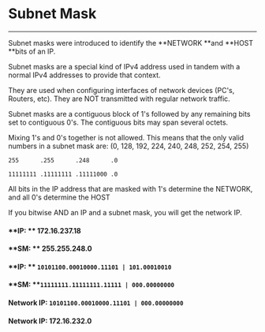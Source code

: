# Subnet Mask

---

Subnet masks were introduced to identify the **NETWORK **and **HOST **bits of an IP.

Subnet masks are a special kind of IPv4 address used in tandem with a normal IPv4 addresses to provide that context.

They are used when configuring interfaces of network devices \(PC's, Routers, etc\). They are NOT transmitted with regular network traffic.

Subnet masks are a contiguous block of 1's followed by any remaining bits set to contiguous 0's. The contiguous bits may span several octets.

Mixing 1's and 0's together is not allowed. This means that the only valid numbers in a subnet mask are: \(0, 128, 192, 224, 240, 248, 252, 254, 255\)

`255      .255      .248      .0`

`11111111 .11111111 .11111000 .0`

All bits in the IP address that are masked with 1's determine the NETWORK, and all 0's determine the HOST

If you bitwise AND an IP and a subnet mask, you will get the network IP.

#### **IP: **   172.16.237.18

#### **SM: **  255.255.248.0

#### **IP:  **              `10101100.00010000.11101 | 101.00010010`

#### **SM:              **`11111111.11111111.11111 | 000.00000000`

#### **Network IP:** `10101100.00010000.11101 | 000.00000000`

#### Network IP: 172.16.232.0




